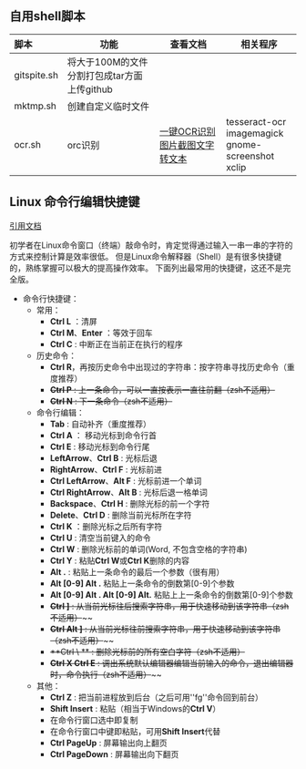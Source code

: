 ## 自用shell脚本

| 脚本        | 功能                                        | 查看文档                                                     | 相关程序                                                  |
| :---------- | ------------------------------------------- | ------------------------------------------------------------ | --------------------------------------------------------- |
| gitspite.sh | 将大于100M的文件分割打包成tar方面上传github |                                                              |                                                           |
| mktmp.sh    | 创建自定义临时文件                          |                                                              |                                                           |
| ocr.sh      | orc识别                                     | [一键OCR识别图片截图文字转文本](https://blog.csdn.net/weixin_39949673/article/details/111116693) | tesseract-ocr<br>imagemagick<br>gnome-screenshot<br>xclip |

##  Linux 命令行编辑快捷键

[引用文档](https://gist.github.com/zhulianhua/befb8f61db8c72b4763d)

初学者在Linux命令窗口（终端）敲命令时，肯定觉得通过输入一串一串的字符的方式来控制计算是效率很低。
但是Linux命令解释器（Shell）是有很多快捷键的，熟练掌握可以极大的提高操作效率。
下面列出最常用的快捷键，这还不是完全版。

* 命令行快捷键：
    * 常用：
        * **Ctrl L** ：清屏
        * **Ctrl M**、**Enter** ：等效于回车
        * **Ctrl C** : 中断正在当前正在执行的程序
    * 历史命令：
        * **Ctrl R**，再按历史命令中出现过的字符串：按字符串寻找历史命令（重度推荐）
        * ~~**Ctrl P** : 上一条命令，可以一直按表示一直往前翻（zsh不适用）~~
        * ~~**Ctrl N** : 下一条命令（zsh不适用）~~
    * 命令行编辑：
        * **Tab** : 自动补齐（重度推荐）
        * **Ctrl A** ： 移动光标到命令行首
        * **Ctrl E** :  移动光标到命令行尾
        * **LeftArrow**、**Ctrl B** :  光标后退
        * **RightArrow**、**Ctrl F** : 光标前进
        * **Ctrl LeftArrow**、**Alt F**  : 光标前进一个单词
        * **Ctrl RightArrow**、**Alt B**  : 光标后退一格单词
        * **Backspace**、**Ctrl H** : 删除光标的前一个字符
        * **Delete**、**Ctrl D** : 删除当前光标所在字符
        * **Ctrl K** ：删除光标之后所有字符
        * **Ctrl U** : 清空当前键入的命令
        * **Ctrl W** : 删除光标前的单词(Word, 不包含空格的字符串)
        * **Ctrl Y** : 粘贴**Ctrl W**或**Ctrl K**删除的内容
        * **Alt .**  : 粘贴上一条命令的最后一个参数（很有用）
        * **Alt [0-9] Alt .**  粘贴上一条命令的倒数第[0-9]个参数
        * **Alt [0-9] Alt . Alt [0-9]  Alt.**  粘贴上上一条命令的倒数第[0-9]个参数
        * ~~**Ctrl ]** : 从当前光标往后搜索字符串，用于快速移动到该字符串（zsh不适用）~~~~
        * ~~**Ctrl Alt ]** : 从当前光标往前搜索字符串，用于快速移动到该字符串（zsh不适用）~~~~
        * ~~**Ctrl \ ** : 删除光标前的所有空白字符（zsh不适用）~~
        * ~~**Ctrl X Ctrl E** : 调出系统默认编辑器编辑当前输入的命令，退出编辑器时，命令执行（zsh不适用）~~~~
     * 其他：
        * **Ctrl Z** : 把当前进程放到后台（之后可用''fg''命令回到前台） 
        * **Shift Insert** : 粘贴（相当于Windows的**Ctrl V**）
        * 在命令行窗口选中即复制
        * 在命令行窗口中键即粘贴，可用**Shift Insert**代替
        * **Ctrl PageUp** : 屏幕输出向上翻页
        * **Ctrl PageDown** : 屏幕输出向下翻页
